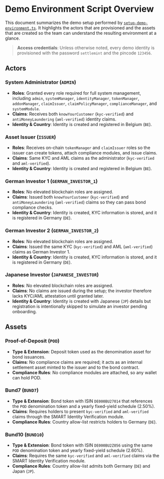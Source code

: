# Demo Environment Script Overview

This document summarizes the demo setup performed by
[`setup-demo-environment.ts`](./setup-demo-environment.ts). It highlights the
actors that are provisioned and the assets that are created so the team can
understand the resulting environment at a glance.

> **Access credentials**: Unless otherwise noted, every demo identity is
> provisioned with the password `settlemint` and the pincode `123456`.

## Actors

### System Administrator (`ADMIN`)
- **Roles**: Granted every role required for full system management, including
  `admin`, `systemManager`, `identityManager`, `tokenManager`, `addonManager`,
  `claimIssuer`, `claimPolicyManager`, `complianceManager`, and `systemModule`.
- **Claims**: Receives both `knowYourCustomer` (`kyc-verified`) and
  `antiMoneyLaundering` (`aml-verified`) identity claims.
- **Identity & Country**: Identity is created and registered in Belgium (`BE`).

### Asset Issuer (`ISSUER`)
- **Roles**: Receives on-chain `tokenManager` and `claimIssuer` roles so the
  issuer can create tokens, attach compliance modules, and issue claims.
- **Claims**: Same KYC and AML claims as the administrator
  (`kyc-verified` and `aml-verified`).
- **Identity & Country**: Identity is created and registered in Belgium (`BE`).

### German Investor 1 (`GERMAN_INVESTOR_1`)
- **Roles**: No elevated blockchain roles are assigned.
- **Claims**: Issued both `knowYourCustomer` (`kyc-verified`) and
  `antiMoneyLaundering` (`aml-verified`) claims so they can pass bond
  compliance checks.
- **Identity & Country**: Identity is created, KYC information is stored, and it
  is registered in Germany (`DE`).

### German Investor 2 (`GERMAN_INVESTOR_2`)
- **Roles**: No elevated blockchain roles are assigned.
- **Claims**: Issued the same KYC (`kyc-verified`) and AML (`aml-verified`)
  claims as German Investor 1.
- **Identity & Country**: Identity is created, KYC information is stored, and it
  is registered in Germany (`DE`).

### Japanese Investor (`JAPANESE_INVESTOR`)
- **Roles**: No elevated blockchain roles are assigned.
- **Claims**: No claims are issued during the setup; the investor therefore
  lacks KYC/AML attestation until granted later.
- **Identity & Country**: Identity is created with Japanese (`JP`) details but
  registration is intentionally skipped to simulate an investor pending
  onboarding.

## Assets

### Proof-of-Deposit (`POD`)
- **Type & Extension**: Deposit token used as the denomination asset for bond
  issuances.
- **Claims**: No compliance claims are required; it acts as an internal
  settlement asset minted to the issuer and to the bond contract.
- **Compliance Rules**: No compliance modules are attached, so any wallet can
  hold POD.

### Bund7 (`BUND7`)
- **Type & Extension**: Bond token with ISIN `DE000BU27014` that references the
  `POD` denomination token and a yearly fixed-yield schedule (2.50%).
- **Claims**: Requires holders to present `kyc-verified` and `aml-verified`
  claims through the SMART Identity Verification module.
- **Compliance Rules**: Country allow-list restricts holders to Germany (`DE`).

### Bund10 (`BUND10`)
- **Type & Extension**: Bond token with ISIN `DE000BU2Z056` using the same
  `POD` denomination token and yearly fixed-yield schedule (2.60%).
- **Claims**: Requires the same `kyc-verified` and `aml-verified` claims via the
  SMART Identity Verification module.
- **Compliance Rules**: Country allow-list admits both Germany (`DE`) and Japan
  (`JP`).
